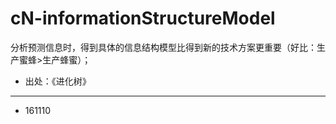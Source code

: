 # cN-informationStructureModel

分析预测信息时，得到具体的信息结构模型比得到新的技术方案更重要（好比：生产蜜蜂>生产蜂蜜）；

- 出处：《进化树》

---

- 161110